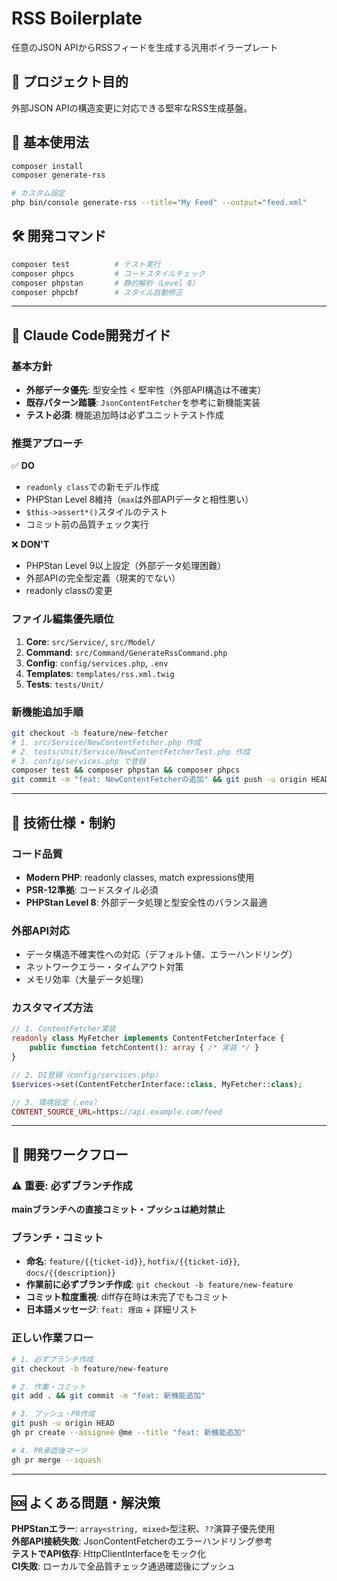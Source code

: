 # RSS Boilerplate

任意のJSON APIからRSSフィードを生成する汎用ボイラープレート

## 🎯 プロジェクト目的

外部JSON APIの構造変更に対応できる堅牢なRSS生成基盤。

## 🚀 基本使用法

```bash
composer install
composer generate-rss

# カスタム設定
php bin/console generate-rss --title="My Feed" --output="feed.xml"
```

## 🛠️ 開発コマンド

```bash
composer test          # テスト実行
composer phpcs         # コードスタイルチェック  
composer phpstan       # 静的解析（Level 8）
composer phpcbf        # スタイル自動修正
```

---

## 🤖 Claude Code開発ガイド

### 基本方針
- **外部データ優先**: 型安全性 < 堅牢性（外部API構造は不確実）
- **既存パターン踏襲**: `JsonContentFetcher`を参考に新機能実装
- **テスト必須**: 機能追加時は必ずユニットテスト作成

### 推奨アプローチ
✅ **DO**
- `readonly class`での新モデル作成
- PHPStan Level 8維持（`max`は外部APIデータと相性悪い）  
- `$this->assert*()`スタイルのテスト
- コミット前の品質チェック実行

❌ **DON'T**
- PHPStan Level 9以上設定（外部データ処理困難）
- 外部APIの完全型定義（現実的でない）
- readonly classの変更

### ファイル編集優先順位
1. **Core**: `src/Service/`, `src/Model/`
2. **Command**: `src/Command/GenerateRssCommand.php`  
3. **Config**: `config/services.php`, `.env`
4. **Templates**: `templates/rss.xml.twig`
5. **Tests**: `tests/Unit/`

### 新機能追加手順
```bash
git checkout -b feature/new-fetcher
# 1. src/Service/NewContentFetcher.php 作成
# 2. tests/Unit/Service/NewContentFetcherTest.php 作成
# 3. config/services.php で登録
composer test && composer phpstan && composer phpcs
git commit -m "feat: NewContentFetcherの追加" && git push -u origin HEAD
```

---

## 🔧 技術仕様・制約

### コード品質
- **Modern PHP**: readonly classes, match expressions使用
- **PSR-12準拠**: コードスタイル必須
- **PHPStan Level 8**: 外部データ処理と型安全性のバランス最適

### 外部API対応
- データ構造不確実性への対応（デフォルト値、エラーハンドリング）
- ネットワークエラー・タイムアウト対策
- メモリ効率（大量データ処理）

### カスタマイズ方法
```php
// 1. ContentFetcher実装
readonly class MyFetcher implements ContentFetcherInterface {
    public function fetchContent(): array { /* 実装 */ }
}

// 2. DI登録（config/services.php）
$services->set(ContentFetcherInterface::class, MyFetcher::class);

// 3. 環境設定（.env）
CONTENT_SOURCE_URL=https://api.example.com/feed
```

---

## 🔄 開発ワークフロー

### ⚠️ 重要: 必ずブランチ作成
**mainブランチへの直接コミット・プッシュは絶対禁止**

### ブランチ・コミット
- **命名**: `feature/{{ticket-id}}`, `hotfix/{{ticket-id}}`, `docs/{{description}}`
- **作業前に必ずブランチ作成**: `git checkout -b feature/new-feature`
- **コミット粒度重視**: diff存在時は未完了でもコミット
- **日本語メッセージ**: `feat: 理由` + 詳細リスト

### 正しい作業フロー
```bash
# 1. 必ずブランチ作成
git checkout -b feature/new-feature

# 2. 作業・コミット
git add . && git commit -m "feat: 新機能追加"

# 3. プッシュ・PR作成
git push -u origin HEAD
gh pr create --assignee @me --title "feat: 新機能追加"

# 4. PR承認後マージ
gh pr merge --squash
```

---

## 🆘 よくある問題・解決策

**PHPStanエラー**: `array<string, mixed>`型注釈、`??`演算子優先使用  
**外部API接続失敗**: JsonContentFetcherのエラーハンドリング参考  
**テストでAPI依存**: HttpClientInterfaceをモック化  
**CI失敗**: ローカルで全品質チェック通過確認後にプッシュ